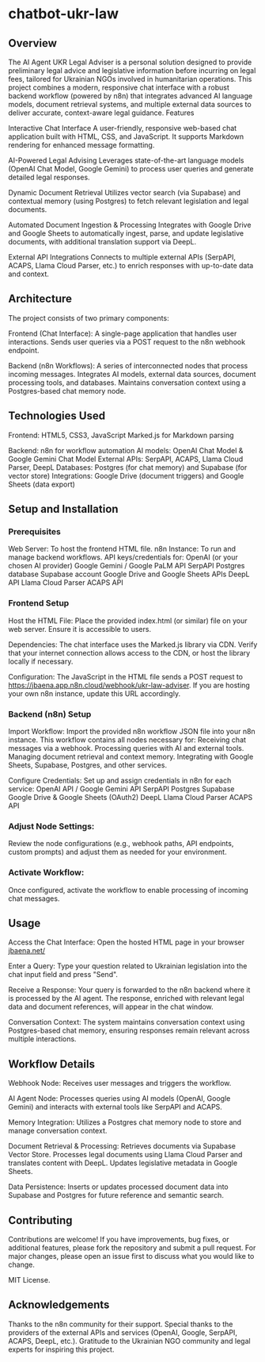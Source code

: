 # chatbot-ukr-law

## Overview

The AI Agent UKR Legal Adviser is a personal solution designed to provide preliminary legal advice and legislative information before incurring on legal fees, tailored for Ukrainian NGOs involved in humanitarian operations. This project combines a modern, responsive chat interface with a robust backend workflow (powered by n8n) that integrates advanced AI language models, document retrieval systems, and multiple external data sources to deliver accurate, context-aware legal guidance.
Features

  Interactive Chat Interface
    A user-friendly, responsive web-based chat application built with HTML, CSS, and JavaScript. It supports Markdown rendering for enhanced message formatting.

  AI-Powered Legal Advising
    Leverages state-of-the-art language models (OpenAI Chat Model, Google Gemini) to process user queries and generate detailed legal responses.

  Dynamic Document Retrieval
    Utilizes vector search (via Supabase) and contextual memory (using Postgres) to fetch relevant legislation and legal documents.

  Automated Document Ingestion & Processing
    Integrates with Google Drive and Google Sheets to automatically ingest, parse, and update legislative documents, with additional translation support via DeepL.

  External API Integrations
    Connects to multiple external APIs (SerpAPI, ACAPS, Llama Cloud Parser, etc.) to enrich responses with up-to-date data and context.

## Architecture

The project consists of two primary components:

  Frontend (Chat Interface):
        A single-page application that handles user interactions.
        Sends user queries via a POST request to the n8n webhook endpoint.

  Backend (n8n Workflows):
        A series of interconnected nodes that process incoming messages.
        Integrates AI models, external data sources, document processing tools, and databases.
        Maintains conversation context using a Postgres-based chat memory node.

## Technologies Used

  Frontend:
        HTML5, CSS3, JavaScript
        Marked.js for Markdown parsing

  Backend:
        n8n for workflow automation
        AI models: OpenAI Chat Model & Google Gemini Chat Model
        External APIs: SerpAPI, ACAPS, Llama Cloud Parser, DeepL
        Databases: Postgres (for chat memory) and Supabase (for vector store)
        Integrations: Google Drive (document triggers) and Google Sheets (data export)

## Setup and Installation
### Prerequisites

  Web Server: To host the frontend HTML file.
  n8n Instance: To run and manage backend workflows.
  API keys/credentials for:
        OpenAI (or your chosen AI provider)
        Google Gemini / Google PaLM API
        SerpAPI
        Postgres database
        Supabase account
        Google Drive and Google Sheets APIs
        DeepL API
        Llama Cloud Parser
        ACAPS API

### Frontend Setup

  Host the HTML File:
    Place the provided index.html (or similar) file on your web server. Ensure it is accessible to users.

  Dependencies:
    The chat interface uses the Marked.js library via CDN. Verify that your internet connection allows access to the CDN, or host the library locally if necessary.

  Configuration:
    The JavaScript in the HTML file sends a POST request to https://jbaena.app.n8n.cloud/webhook/ukr-law-adviser. If you are hosting your own n8n instance, update this URL accordingly.

### Backend (n8n) Setup

  Import Workflow:
    Import the provided n8n workflow JSON file into your n8n instance. This workflow contains all nodes necessary for:
        Receiving chat messages via a webhook.
        Processing queries with AI and external tools.
        Managing document retrieval and context memory.
        Integrating with Google Sheets, Supabase, Postgres, and other services.

  Configure Credentials:
    Set up and assign credentials in n8n for each service:
        OpenAI API / Google Gemini API
        SerpAPI
        Postgres
        Supabase
        Google Drive & Google Sheets (OAuth2)
        DeepL
        Llama Cloud Parser
        ACAPS API

  ### Adjust Node Settings:
  Review the node configurations (e.g., webhook paths, API endpoints, custom prompts) and adjust them as needed for your environment.

  ### Activate Workflow:
  Once configured, activate the workflow to enable processing of incoming chat messages.

## Usage

  Access the Chat Interface:
    Open the hosted HTML page in your browser [jbaena.net/](https://jbaena.net/portfolio/chatbot-ukr-law)

  Enter a Query:
    Type your question related to Ukrainian legislation into the chat input field and press "Send".

  Receive a Response:
    Your query is forwarded to the n8n backend where it is processed by the AI agent. The response, enriched with relevant legal data and document references, will appear in the chat window.

  Conversation Context:
    The system maintains conversation context using Postgres-based chat memory, ensuring responses remain relevant across multiple interactions.

## Workflow Details

  Webhook Node:
    Receives user messages and triggers the workflow.

  AI Agent Node:
    Processes queries using AI models (OpenAI, Google Gemini) and interacts with external tools like SerpAPI and ACAPS.

  Memory Integration:
    Utilizes a Postgres chat memory node to store and manage conversation context.

  Document Retrieval & Processing:
        Retrieves documents via Supabase Vector Store.
        Processes legal documents using Llama Cloud Parser and translates content with DeepL.
        Updates legislative metadata in Google Sheets.

  Data Persistence:
    Inserts or updates processed document data into Supabase and Postgres for future reference and semantic search.

## Contributing

Contributions are welcome! If you have improvements, bug fixes, or additional features, please fork the repository and submit a pull request. For major changes, please open an issue first to discuss what you would like to change.

MIT License.

## Acknowledgements

  Thanks to the n8n community for their support.
  Special thanks to the providers of the external APIs and services (OpenAI, Google, SerpAPI, ACAPS, DeepL, etc.).
  Gratitude to the Ukrainian NGO community and legal experts for inspiring this project.
